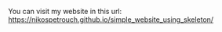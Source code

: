You can visit my website in this url: https://nikospetrouch.github.io/simple_website_using_skeleton/
